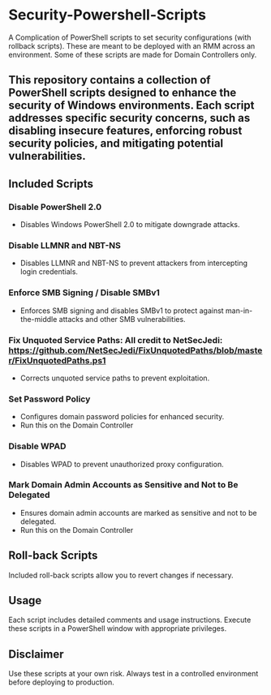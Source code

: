 # Security-Powershell-Scripts
A Complication of PowerShell scripts to set security configurations (with rollback scripts). These are meant to be deployed with an RMM across an environment. Some of these scripts are made for Domain Controllers only. 

## This repository contains a collection of PowerShell scripts designed to enhance the security of Windows environments. Each script addresses specific security concerns, such as disabling insecure features, enforcing robust security policies, and mitigating potential vulnerabilities.

## Included Scripts
### Disable PowerShell 2.0
- Disables Windows PowerShell 2.0 to mitigate downgrade attacks.

### Disable LLMNR and NBT-NS
- Disables LLMNR and NBT-NS to prevent attackers from intercepting login credentials.
### Enforce SMB Signing / Disable SMBv1
- Enforces SMB signing and disables SMBv1 to protect against man-in-the-middle attacks and other SMB vulnerabilities.

### Fix Unquoted Service Paths: All credit to NetSecJedi: https://github.com/NetSecJedi/FixUnquotedPaths/blob/master/FixUnquotedPaths.ps1
- Corrects unquoted service paths to prevent exploitation.

### Set Password Policy
- Configures domain password policies for enhanced security.
- Run this on the Domain Controller

### Disable WPAD
- Disables WPAD to prevent unauthorized proxy configuration.

### Mark Domain Admin Accounts as Sensitive and Not to Be Delegated
- Ensures domain admin accounts are marked as sensitive and not to be delegated.
- Run this on the Domain Controller

## Roll-back Scripts
Included roll-back scripts allow you to revert changes if necessary.

## Usage
Each script includes detailed comments and usage instructions. Execute these scripts in a PowerShell window with appropriate privileges.

## Disclaimer
Use these scripts at your own risk. Always test in a controlled environment before deploying to production.
